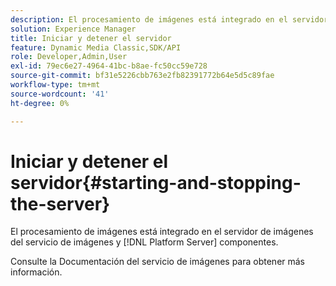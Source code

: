 ```yaml
---
description: El procesamiento de imágenes está integrado en el servidor de imágenes del servicio de imágenes y [!DNL Platform Server] componentes.
solution: Experience Manager
title: Iniciar y detener el servidor
feature: Dynamic Media Classic,SDK/API
role: Developer,Admin,User
exl-id: 79ec6e27-4964-41bc-b8ae-fc50cc59e728
source-git-commit: bf31e5226cbb763e2fb82391772b64e5d5c89fae
workflow-type: tm+mt
source-wordcount: '41'
ht-degree: 0%

---
```


# Iniciar y detener el servidor{#starting-and-stopping-the-server}

El procesamiento de imágenes está integrado en el servidor de imágenes del servicio de imágenes y [!DNL Platform Server] componentes.

Consulte la Documentación del servicio de imágenes para obtener más información.
